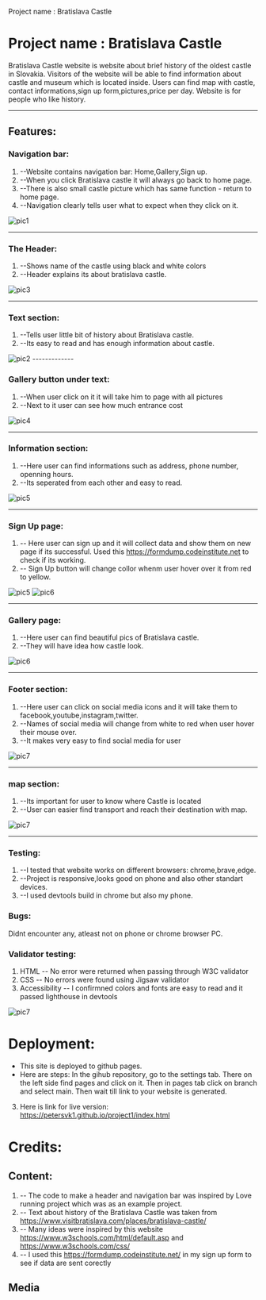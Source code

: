  Project name : Bratislava Castle

#  Project name : Bratislava Castle
Bratislava Castle website is website about brief history of the oldest castle in Slovakia.
Visitors of the website will be able to find information about castle and museum which is located inside.
Users can find map with castle, contact informations,sign up form,pictures,price per day.
Website is for people who like history.

-------------

## Features:

### Navigation bar:
1. --Website contains navigation bar: Home,Gallery,Sign up.
2. --When you click Bratislava castle it will always go back to home page.
3. --There is also small castle picture which has same function - return to home page.
4. --Navigation clearly tells user what to expect when they click on it.

<img src="readme_pics/navbarfinal.webp" alt="pic1"/>

-------------
### The Header:
1. --Shows name of the castle using black and white colors
2. --Header explains its about bratislava castle.

<img src="readme_pics/header.jpg" alt="pic3"/>

-------------

### Text section:
1. --Tells user little bit of history about Bratislava castle.
2. --Its easy to read and has enough information about castle.

<img src="readme_pics/textsection.jpg" alt="pic2"/>
-------------

### Gallery button under text:
1. --When user click on it it will take him to page with all pictures
2. --Next to it user can see how much entrance cost

<img src="readme_pics/galerypic.jpg" alt="pic4"/>

--------------

### Information section:
1. --Here user can find informations such as address, phone number, openning hours.
2. --Its seperated from each other and easy to read.

<img src="readme_pics/infos.jpg" alt="pic5"/>

--------------

### Sign Up page:
1. -- Here user can sign up and it will collect data and show them on new page if its successful. Used this https://formdump.codeinstitute.net to check if its working.
2. -- Sign Up button will change collor whenm user hover over it from red to yellow.

<img src="readme_pics/signup.jpg" alt="pic5"/>
<img src="readme_pics/button.jpg" alt="pic6"/>

---------------

### Gallery page:
1. --Here user can find beautiful pics of Bratislava castle.
2. --They will have idea how castle look.

<img src="readme_pics/gallerypage.jpg" alt="pic6"/>

----------------

### Footer section:
1. --Here user can click on social media icons and it will take them to facebook,youtube,instagram,twitter.
2. --Names of social media will change from white to red when user hover their mouse over.
3. --It makes very easy to find social media for user

<img src="readme_pics/footer.jpg" alt="pic7"/>

-----------------
### map section:
1. --Its important for user to know where Castle is located
2. --User can easier find transport and reach their destination with map.

<img src="readme_pics/map.jpg" alt="pic7"/>

-----------------

### Testing:
1. --I tested that website works on different browsers: chrome,brave,edge.
2. --Project is responsive,looks good on phone and also other standart devices.
3. --I used devtools build in chrome but also my phone.

### Bugs:
Didnt encounter any, atleast not on phone or chrome browser PC.

### Validator testing:
1. HTML -- No error were returned when passing through W3C validator
2. CSS -- No errors were found using Jigsaw validator
3. Accessibility -- I confirmned colors and fonts are easy to read and it passed lighthouse in devtools

<img src="readme_pics/validation.jpg" alt="pic7"/>

# Deployment:
- This site is deployed to github pages.
- Here are steps: In the gihub repository, go to the settings tab. There on the left side find pages and click on it. Then in pages tab click on branch and select main. Then wait till link to your website is generated.

3. Here is link for live version: https://petersvk1.github.io/project1/index.html

# Credits:

## Content:
1. -- The code to make a header and navigation bar was inspired by Love running project which was as an example project.
2. -- Text about history of the Bratislava Castle was taken from https://www.visitbratislava.com/places/bratislava-castle/
3. -- Many ideas were inspired by this website https://www.w3schools.com/html/default.asp  and https://www.w3schools.com/css/
4. -- I used this https://formdump.codeinstitute.net/ in my sign up form to see if data are sent corectly

## Media